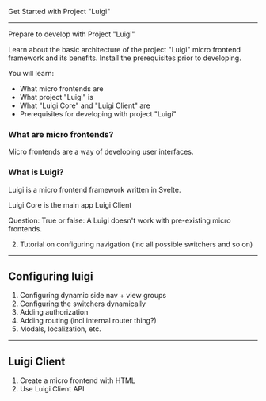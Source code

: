Get Started with Project "Luigi"

---
Prepare to develop with Project "Luigi"

Learn about the basic architecture of the project "Luigi" micro frontend framework and its benefits. Install the prerequisites prior to developing.

You will learn:
* What micro frontends are
* What project "Luigi" is
* What "Luigi Core" and "Luigi Client" are
* Prerequisites for developing with project "Luigi"

### What are micro frontends?

Micro frontends are a way of developing user interfaces.

### What is Luigi?

Luigi is a micro frontend framework written in Svelte.

Luigi Core is the main app
Luigi Client

Question: True or false:
A Luigi doesn't work with pre-existing micro frontends.



2. Tutorial on configuring navigation (inc all possible switchers and so on)
---

Configuring luigi
----
1. Configuring dynamic side nav + view groups
2. Configuring the switchers dynamically
3. Adding authorization
4. Adding routing (incl internal router thing?)
5. Modals, localization, etc.
----

Luigi Client
----
1. Create a micro frontend with HTML
2. Use Luigi Client API